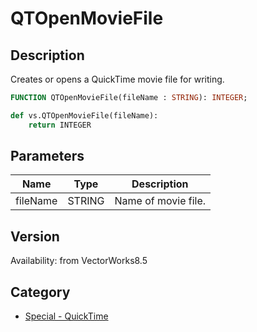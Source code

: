 # QTOpenMovieFile

## Description
Creates or opens a QuickTime movie file for writing.

```pascal
FUNCTION QTOpenMovieFile(fileName : STRING): INTEGER;
```

```python
def vs.QTOpenMovieFile(fileName):
    return INTEGER
```

## Parameters
|Name|Type|Description|
|---|---|---|
|fileName|STRING|Name of movie file.|

## Version
Availability: from VectorWorks8.5

## Category
* [Special - QuickTime](../Categories/Special%20-%20QuickTime.md)
